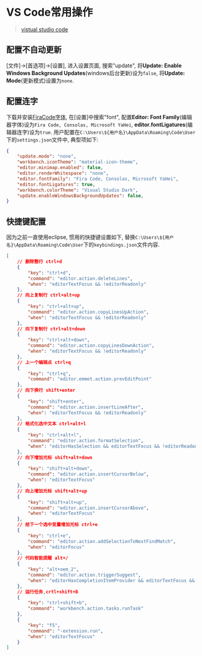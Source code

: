 # VS Code常用操作

>[vistual studio code](https://code.visualstudio.com/)

## 配置不自动更新

[文件]->[首选项]->[设置], 进入设置页面, 搜索"update", 将**Update: Enable Windows Background Updates**(windows后台更新)设为`false`, 将**Update: Mode**(更新模式)设置为`none`.

## 配置连字

下载并安装[FiraCode字体](https://github.com/tonsky/FiraCode/releases), 在[设置]中搜索"font", 配置**Editor: Font Family**(编辑器字体)设为`Fira Code, Consolas, Microsoft YaHei`, **editor.fontLigatures**(编辑器连字)设为`true`. 用户配置在`C:\Users\${用户名}\AppData\Roaming\Code\User`下的`settings.json`文件中, 典型项如下:

```json
{
    "update.mode": "none",
    "workbench.iconTheme": "material-icon-theme",
    "editor.minimap.enabled": false,
    "editor.renderWhitespace": "none",
    "editor.fontFamily": "Fira Code, Consolas, Microsoft YaHei",
    "editor.fontLigatures": true,
    "workbench.colorTheme": "Visual Studio Dark",
    "update.enableWindowsBackgroundUpdates": false,
}
```

## 快捷键配置

因为之前一直使用eclipse, 惯用的快捷键设置如下, 替换`C:\Users\${用户名}\AppData\Roaming\Code\User`下的`keybindings.json`文件内容.

```json
[
    // 删除整行 ctrl+d
    {
        "key": "ctrl+d",
        "command": "editor.action.deleteLines",
        "when": "editorTextFocus && !editorReadonly"
    },
    // 向上复制行 ctrl+alt+up
    {
        "key": "ctrl+alt+up",
        "command": "editor.action.copyLinesUpAction",
        "when": "editorTextFocus && !editorReadonly"
    },
    // 向下复制行 ctrl+alt+down
    {
        "key": "ctrl+alt+down",
        "command": "editor.action.copyLinesDownAction",
        "when": "editorTextFocus && !editorReadonly"
    },
    // 上一个编辑点 ctrl+q
    {
        "key": "ctrl+q",
        "command": "editor.emmet.action.prevEditPoint"
    },
    // 向下换行 shift+enter
    {
        "key": "shift+enter",
        "command": "editor.action.insertLineAfter",
        "when": "editorTextFocus && !editorReadonly"
    },
    // 格式化选中文本 ctrl+alt+l
    {
        "key": "ctrl+alt+l",
        "command": "editor.action.formatSelection",
        "when": "editorHasSelection && editorTextFocus && !editorReadonly"
    },
    // 向下增加光标 shift+alt+down
    {
        "key": "shift+alt+down",
        "command": "editor.action.insertCursorBelow",
        "when": "editorTextFocus"
    },
    // 向上增加光标 shift+alt+up
    {
        "key": "shift+alt+up",
        "command": "editor.action.insertCursorAbove",
        "when": "editorTextFocus"
    },
    // 给下一个选中变量增加光标 ctrl+e
    {
        "key": "ctrl+e",
        "command": "editor.action.addSelectionToNextFindMatch",
        "when": "editorFocus"
    },
    // 代码智能提醒 alt+/
    {
        "key": "alt+oem_2",
        "command": "editor.action.triggerSuggest",
        "when": "editorHasCompletionItemProvider && editorTextFocus && !editorReadonly"
    },
    // 运行任务,crtl+shift+B
    {
        "key": "ctrl+shift+b",
        "command": "workbench.action.tasks.runTask"
    },
    {
        "key": "f5",
        "command": "-extension.run",
        "when": "editorTextFocus"
    }
]
```
